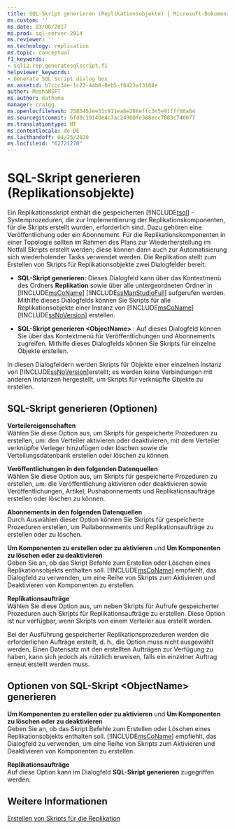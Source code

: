 ```yaml
---
title: SQL-Skript generieren (Replikationsobjekte) | Microsoft-Dokumentation
ms.custom: ''
ms.date: 03/06/2017
ms.prod: sql-server-2014
ms.reviewer: ''
ms.technology: replication
ms.topic: conceptual
f1_keywords:
- sql12.rep.generatesqlscript.f1
helpviewer_keywords:
- Generate SQL Script dialog box
ms.assetid: b7ccc34e-1c22-44b8-8eb5-f6423af3164e
author: MashaMSFT
ms.author: mathoma
manager: craigg
ms.openlocfilehash: 2585452ee31c911ea6e288effc3e5e91fff88a64
ms.sourcegitcommit: 6fd8c1914de4c7ac24900fe388ecc7883c740077
ms.translationtype: MT
ms.contentlocale: de-DE
ms.lasthandoff: 04/25/2020
ms.locfileid: "62721270"
---
```

# <a name="generate-sql-script-replication-objects"></a>SQL-Skript generieren (Replikationsobjekte)
  Ein Replikationsskript enthält die gespeicherten [!INCLUDE[tsql](../../includes/tsql-md.md)] -Systemprozeduren, die zur Implementierung der Replikationskomponenten, für die Skripts erstellt wurden, erforderlich sind. Dazu gehören eine Veröffentlichung oder ein Abonnement. Für die Replikationskomponenten in einer Topologie sollten im Rahmen des Plans zur Wiederherstellung im Notfall Skripts erstellt werden; diese können dann auch zur Automatisierung sich wiederholender Tasks verwendet werden. Die Replikation stellt zum Erstellen von Skripts für Replikationsobjekte zwei Dialogfelder bereit:  
  
-   **SQL-Skript generieren:** Dieses Dialogfeld kann über das Kontextmenü des Ordners **Replikation** sowie über alle untergeordneten Ordner in [!INCLUDE[msCoName](../../includes/msconame-md.md)] [!INCLUDE[ssManStudioFull](../../includes/ssmanstudiofull-md.md)] aufgerufen werden. Mithilfe dieses Dialogfelds können Sie Skripts für alle Replikationsobjekte einer Instanz von [!INCLUDE[msCoName](../../includes/msconame-md.md)] [!INCLUDE[ssNoVersion](../../includes/ssnoversion-md.md)] erstellen.  
  
-   **SQL-Skript generieren \<ObjectName>** : Auf dieses Dialogfeld können Sie über das Kontextmenü für Veröffentlichungen und Abonnements zugreifen. Mithilfe dieses Dialogfelds können Sie Skripts für einzelne Objekte erstellen.  
  
 In diesen Dialogfeldern werden Skripts für Objekte einer einzelnen Instanz von [!INCLUDE[ssNoVersion](../../includes/ssnoversion-md.md)]erstellt; es werden keine Verbindungen mit anderen Instanzen hergestellt, um Skripts für verknüpfte Objekte zu erstellen.  
  
## <a name="generate-sql-script-options"></a>SQL-Skript generieren (Optionen)  
 **Verteilereigenschaften**  
 Wählen Sie diese Option aus, um Skripts für gespeicherte Prozeduren zu erstellen, um: den Verteiler aktivieren oder deaktivieren, mit dem Verteiler verknüpfte Verleger hinzufügen oder löschen sowie die Verteilungsdatenbank erstellen oder löschen zu können.  
  
 **Veröffentlichungen in den folgenden Datenquellen**  
 Wählen Sie diese Option aus, um Skripts für gespeicherte Prozeduren zu erstellen, um: die Veröffentlichung aktivieren oder deaktivieren sowie Veröffentlichungen, Artikel, Pushabonnements und Replikationsaufträge erstellen oder löschen zu können.  
  
 **Abonnements in den folgenden Datenquellen**  
 Durch Auswählen dieser Option können Sie Skripts für gespeicherte Prozeduren erstellen, um Pullabonnements und Replikationsaufträge zu erstellen oder zu löschen.  
  
 **Um Komponenten zu erstellen oder zu aktivieren** und **Um Komponenten zu löschen oder zu deaktivieren**  
 Geben Sie an, ob das Skript Befehle zum Erstellen oder Löschen eines Replikationsobjekts enthalten soll. [!INCLUDE[msCoName](../../includes/msconame-md.md)] empfiehlt, das Dialogfeld zu verwenden, um eine Reihe von Skripts zum Aktivieren und Deaktivieren von Komponenten zu erstellen.  
  
 **Replikationsaufträge**  
 Wählen Sie diese Option aus, um neben Skripts für Aufrufe gespeicherter Prozeduren auch Skripts für Replikationsaufträge zu erstellen. Diese Option ist nur verfügbar, wenn Skripts von einem Verteiler aus erstellt werden.  
  
 Bei der Ausführung gespeicherter Replikationsprozeduren werden die erforderlichen Aufträge erstellt, d. h., die Option muss nicht ausgewählt werden. Einen Datensatz mit den erstellten Aufträgen zur Verfügung zu haben, kann sich jedoch als nützlich erweisen, falls ein einzelner Auftrag erneut erstellt werden muss.  
  
## <a name="generate-sql-script-objectname-options"></a>Optionen von SQL-Skript \<ObjectName> generieren  
 **Um Komponenten zu erstellen oder zu aktivieren** und **Um Komponenten zu löschen oder zu deaktivieren**  
 Geben Sie an, ob das Skript Befehle zum Erstellen oder Löschen eines Replikationsobjekts enthalten soll. [!INCLUDE[msCoName](../../includes/msconame-md.md)] empfiehlt, das Dialogfeld zu verwenden, um eine Reihe von Skripts zum Aktivieren und Deaktivieren von Komponenten zu erstellen.  
  
 **Replikationsaufträge**  
 Auf diese Option kann im Dialogfeld **SQL-Skript generieren** zugegriffen werden.  
  
## <a name="see-also"></a>Weitere Informationen  
 [Erstellen von Skripts für die Replikation](scripting-replication.md)  
  
  
